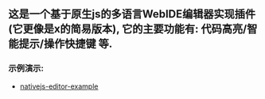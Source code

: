 ## 这是一个基于原生js的多语言WebIDE编辑器实现插件(它更像是x的简易版本), 它的主要功能有: 代码高亮/智能提示/操作快捷键 等.

### 示例演示:
- [nativejs-editor-example](http://127.0.0.1:14070/webjars-example/webide/nativejs-editor/groovy.html)

